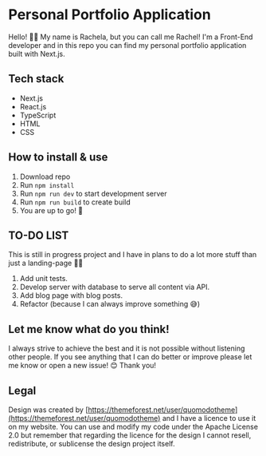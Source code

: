 
# Personal Portfolio Application
Hello! 👋🏼 My name is Rachela, but you can call me Rachel! I'm a Front-End developer and in this repo you can find my personal portfolio application built with Next.js.

## Tech stack

 - Next.js
 - React.js
 - TypeScript
 - HTML
 - CSS

## How to install & use

 1. Download repo
 2. Run `npm install`
 3. Run `npm run dev` to start development server
 4. Run `npm run build` to create build
 5. You are up to go! 🚀

## TO-DO LIST
This is still in progress project and I have in plans to do a lot more stuff than just a landing-page 🤘🏼

 1. Add unit tests.
 2. Develop server with database to serve all content via API.
 3. Add blog page with blog posts.
 3. Refactor (because I can always improve something 😅)

## Let me know what do you think!
I always strive to achieve the best and it is not possible without listening other people. If you see anything that I can do better or improve please let me know or open a new issue! 😊 Thank you!


## Legal

Design was created by [https://themeforest.net/user/quomodotheme](https://themeforest.net/user/quomodotheme) and I have a licence to use it on my website. You can use and modify my code under the Apache License 2.0 but remember that regarding the licence for the design I cannot resell, redistribute, or sublicense the design project itself.
